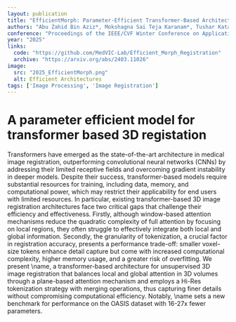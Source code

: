 ```yaml
---
layout: publication
title: "EfficientMorph: Parameter-Efficient Transformer-Based Architecture for 3D Image Registration"
authors: "Abu Zahid Bin Aziz*, Mokshagna Sai Teja Karanam*, Tushar Kataria, Shireen Y Elhabian"
conference: "Proceedings of the IEEE/CVF Winter Conference on Applications of Computer Vision"
year: "2025"
links:
  code: "https://github.com/MedVIC-Lab/Efficient_Morph_Registration"
  archive: "https://arxiv.org/abs/2403.11026"
image:
  src: "2025_EfficientMorph.png"
  alt: Efficient Architectures
tags: ['Image Processing', 'Image Registration']
---
```


# A parameter efficient model for transformer based 3D registation 

Transformers have emerged as the state-of-the-art architecture in medical image registration, outperforming convolutional neural networks (CNNs) by addressing their limited receptive fields and overcoming gradient instability in deeper models. Despite their success, transformer-based models require substantial resources for training, including data, memory, and computational power, which may restrict their applicability for end users with limited resources. In particular, existing transformer-based 3D image registration architectures face two critical gaps that challenge their efficiency and effectiveness. Firstly, although window-based attention mechanisms reduce the quadratic complexity of full attention by focusing on local regions, they often struggle to effectively integrate both local and global information. Secondly, the granularity of tokenization, a crucial factor in registration accuracy, presents a performance trade-off: smaller voxel-size tokens enhance detail capture but come with increased computational complexity, higher memory usage, and a greater risk of overfitting. We present \name, a transformer-based architecture for unsupervised 3D image registration that balances local and global attention in 3D volumes through a plane-based attention mechanism and employs a Hi-Res tokenization strategy with merging operations, thus capturing finer details without compromising computational efficiency. Notably, \name sets a new benchmark for performance on the OASIS dataset with 16-27x fewer parameters.
